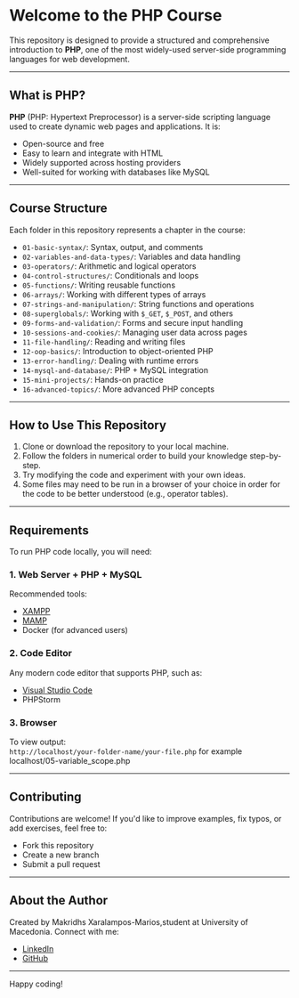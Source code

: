 # Welcome to the PHP Course

This repository is designed to provide a structured and comprehensive introduction to **PHP**, one of the most widely-used server-side programming languages for web development.

---

## What is PHP?

**PHP** (PHP: Hypertext Preprocessor) is a server-side scripting language used to create dynamic web pages and applications. It is:
- Open-source and free
- Easy to learn and integrate with HTML
- Widely supported across hosting providers
- Well-suited for working with databases like MySQL

---

## Course Structure

Each folder in this repository represents a chapter in the course:

- `01-basic-syntax/`: Syntax, output, and comments
- `02-variables-and-data-types/`: Variables and data handling
- `03-operators/`: Arithmetic and logical operators
- `04-control-structures/`: Conditionals and loops
- `05-functions/`: Writing reusable functions
- `06-arrays/`: Working with different types of arrays
- `07-strings-and-manipulation/`: String functions and operations
- `08-superglobals/`: Working with `$_GET`, `$_POST`, and others
- `09-forms-and-validation/`: Forms and secure input handling
- `10-sessions-and-cookies/`: Managing user data across pages
- `11-file-handling/`: Reading and writing files
- `12-oop-basics/`: Introduction to object-oriented PHP
- `13-error-handling/`: Dealing with runtime errors
- `14-mysql-and-database/`: PHP + MySQL integration
- `15-mini-projects/`: Hands-on practice
- `16-advanced-topics/`: More advanced PHP concepts

---

## How to Use This Repository

1. Clone or download the repository to your local machine.
2. Follow the folders in numerical order to build your knowledge step-by-step.
4. Try modifying the code and experiment with your own ideas.
5. Some files may need to be run in a browser of your choice in order for the code to be better understood (e.g., operator tables).

---

## Requirements

To run PHP code locally, you will need:

### 1. Web Server + PHP + MySQL

Recommended tools:
- [XAMPP](https://www.apachefriends.org/index.html)
- [MAMP](https://www.mamp.info/en/)
- Docker (for advanced users)

### 2. Code Editor

Any modern code editor that supports PHP, such as:
- [Visual Studio Code](https://code.visualstudio.com/)
- PHPStorm

### 3. Browser

To view output:  
`http://localhost/your-folder-name/your-file.php`
for example localhost/05-variable_scope.php

---

## Contributing

Contributions are welcome! If you'd like to improve examples, fix typos, or add exercises, feel free to:
- Fork this repository
- Create a new branch
- Submit a pull request

---

## About the Author

Created by Makridhs Xaralampos-Marios,student at University of Macedonia.
Connect with me:

- [LinkedIn](https://www.linkedin.com/in/xaralampos-makridhs-5157b8332/)
- [GitHub](https://github.com/Xaralampos-Makridhs)



---

Happy coding!
